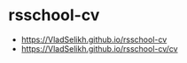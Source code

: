 # rsschool-cv

- <https://VladSelikh.github.io/rsschool-cv>
- <https://VladSelikh.github.io/rsschool-cv/cv>
